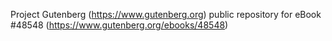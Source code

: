 Project Gutenberg (https://www.gutenberg.org) public repository for eBook #48548 (https://www.gutenberg.org/ebooks/48548)
